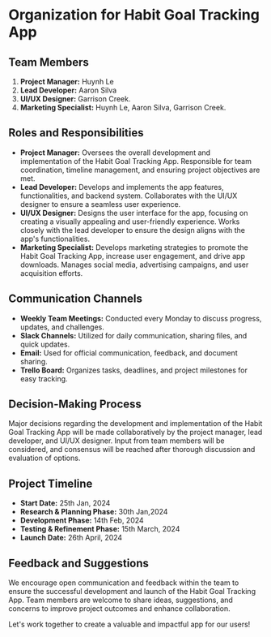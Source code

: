# Organization for Habit Goal Tracking App

## Team Members
1. **Project Manager:** Huynh Le
2. **Lead Developer:** Aaron Silva
3. **UI/UX Designer:** Garrison Creek.
4. **Marketing Specialist:** Huynh Le, Aaron Silva, Garrison Creek.

## Roles and Responsibilities
- **Project Manager:** Oversees the overall development and implementation of the Habit Goal Tracking App. Responsible for team coordination, timeline management, and ensuring project objectives are met.
- **Lead Developer:** Develops and implements the app features, functionalities, and backend system. Collaborates with the UI/UX designer to ensure a seamless user experience.
- **UI/UX Designer:** Designs the user interface for the app, focusing on creating a visually appealing and user-friendly experience. Works closely with the lead developer to ensure the design aligns with the app's functionalities.
- **Marketing Specialist:** Develops marketing strategies to promote the Habit Goal Tracking App, increase user engagement, and drive app downloads. Manages social media, advertising campaigns, and user acquisition efforts.

## Communication Channels
- **Weekly Team Meetings:** Conducted every Monday to discuss progress, updates, and challenges.
- **Slack Channels:** Utilized for daily communication, sharing files, and quick updates.
- **Email:** Used for official communication, feedback, and document sharing.
- **Trello Board:** Organizes tasks, deadlines, and project milestones for easy tracking.

## Decision-Making Process
Major decisions regarding the development and implementation of the Habit Goal Tracking App will be made collaboratively by the project manager, lead developer, and UI/UX designer. Input from team members will be considered, and consensus will be reached after thorough discussion and evaluation of options.

## Project Timeline
- **Start Date:** 25th Jan, 2024
- **Research & Planning Phase:** 30th Jan,2024
- **Development Phase:** 14th Feb, 2024
- **Testing & Refinement Phase:** 15th March, 2024 
- **Launch Date:** 26th April, 2024

## Feedback and Suggestions
We encourage open communication and feedback within the team to ensure the successful development and launch of the Habit Goal Tracking App. Team members are welcome to share ideas, suggestions, and concerns to improve project outcomes and enhance collaboration.

Let's work together to create a valuable and impactful app for our users!
